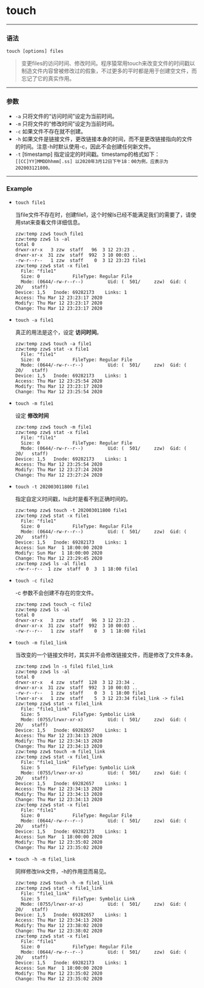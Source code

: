 touch
====

***

### 语法

```
touch [options] files
```

> 变更files的访问时间、修改时间。程序猿常用touch来改变文件的时间戳以制造文件内容曾被修改过的假象，不过更多的平时都是用于创建空文件，而忘记了它的真实作用。

***

### 参数

* `-a` 只将文件的“访问时间”设定为当前时间。
* `-m` 只将文件的“修改时间”设定为当前时间。
* `-c` 如果文件不存在就不创建。
* `-h` 如果文件是链接文件，更改链接本身的时间，而不是更改链接指向的文件的时间。注意-h时默认使用-c，因此不会创建任何新文件。
* `-t` [timestamp] 指定设定的时间戳。timestamp的格式如下：
        ```
        [[CC]YY]MMDDhhmm[.ss]
        以2020年3月12日下午18：00为例，应表示为202003121800。
        ```

***

### Example

* `touch file1`

    当file文件不存在时，创建file1，这个时候ls已经不能满足我们的需要了，请使用stat来查看文件详细信息。
    ```
    zzw:temp zzw$ touch file1
    zzw:temp zzw$ ls -al
    total 0
    drwxr-xr-x   3 zzw  staff   96  3 12 23:23 .
    drwxr-xr-x  31 zzw  staff  992  3 10 00:03 ..
    -rw-r--r--   1 zzw  staff    0  3 12 23:23 file1
    zzw:temp zzw$ stat -x file1
      File: "file1"
      Size: 0            FileType: Regular File
      Mode: (0644/-rw-r--r--)         Uid: (  501/     zzw)  Gid: (   20/   staff)
    Device: 1,5   Inode: 69282173    Links: 1
    Access: Thu Mar 12 23:23:17 2020
    Modify: Thu Mar 12 23:23:17 2020
    Change: Thu Mar 12 23:23:17 2020
    ```

* `touch -a file1`

    真正的用法是这个，设定 **访问时间**。

    ```
    zzw:temp zzw$ touch -a file1
    zzw:temp zzw$ stat -x file1
      File: "file1"
      Size: 0            FileType: Regular File
      Mode: (0644/-rw-r--r--)         Uid: (  501/     zzw)  Gid: (   20/   staff)
    Device: 1,5   Inode: 69282173    Links: 1
    Access: Thu Mar 12 23:25:54 2020
    Modify: Thu Mar 12 23:23:17 2020
    Change: Thu Mar 12 23:25:54 2020
    ```

* `touch -m file1`

    设定 **修改时间**

    ```
    zzw:temp zzw$ touch -m file1
    zzw:temp zzw$ stat -x file1
      File: "file1"
      Size: 0            FileType: Regular File
      Mode: (0644/-rw-r--r--)         Uid: (  501/     zzw)  Gid: (   20/   staff)
    Device: 1,5   Inode: 69282173    Links: 1
    Access: Thu Mar 12 23:25:54 2020
    Modify: Thu Mar 12 23:27:24 2020
    Change: Thu Mar 12 23:27:24 2020
    ```

* `touch -t 202003011800 file1`

    指定自定义时间戳，ls此时是看不到正确时间的。

    ```
    zzw:temp zzw$ touch -t 202003011800 file1
    zzw:temp zzw$ stat -x file1
      File: "file1"
      Size: 0            FileType: Regular File
      Mode: (0644/-rw-r--r--)         Uid: (  501/     zzw)  Gid: (   20/   staff)
    Device: 1,5   Inode: 69282173    Links: 1
    Access: Sun Mar  1 18:00:00 2020
    Modify: Sun Mar  1 18:00:00 2020
    Change: Thu Mar 12 23:29:45 2020
    zzw:temp zzw$ ls -al file1
    -rw-r--r--  1 zzw  staff  0  3  1 18:00 file1
    ```
* `touch -c file2`

    -c 参数不会创建不存在的空文件。

    ```
    zzw:temp zzw$ touch -c file2
    zzw:temp zzw$ ls -al
    total 0
    drwxr-xr-x   3 zzw  staff   96  3 12 23:23 .
    drwxr-xr-x  31 zzw  staff  992  3 10 00:03 ..
    -rw-r--r--   1 zzw  staff    0  3  1 18:00 file1
    ```

* `touch -m file1_link`

    当改变的一个链接文件时，其实并不会修改链接文件，而是修改了文件本身。

    ```
    zzw:temp zzw$ ln -s file1 file1_link
    zzw:temp zzw$ ls -al
    total 0
    drwxr-xr-x   4 zzw  staff  128  3 12 23:34 .
    drwxr-xr-x  31 zzw  staff  992  3 10 00:03 ..
    -rw-r--r--   1 zzw  staff    0  3  1 18:00 file1
    lrwxr-xr-x   1 zzw  staff    5  3 12 23:34 file1_link -> file1
    zzw:temp zzw$ stat -x file1_link
      File: "file1_link"
      Size: 5            FileType: Symbolic Link
      Mode: (0755/lrwxr-xr-x)         Uid: (  501/     zzw)  Gid: (   20/   staff)
    Device: 1,5   Inode: 69282657    Links: 1
    Access: Thu Mar 12 23:34:13 2020
    Modify: Thu Mar 12 23:34:13 2020
    Change: Thu Mar 12 23:34:13 2020
    zzw:temp zzw$ touch -m file1_link
    zzw:temp zzw$ stat -x file1_link
      File: "file1_link"
      Size: 5            FileType: Symbolic Link
      Mode: (0755/lrwxr-xr-x)         Uid: (  501/     zzw)  Gid: (   20/   staff)
    Device: 1,5   Inode: 69282657    Links: 1
    Access: Thu Mar 12 23:34:13 2020
    Modify: Thu Mar 12 23:34:13 2020
    Change: Thu Mar 12 23:34:13 2020
    zzw:temp zzw$ stat -x file1
      File: "file1"
      Size: 0            FileType: Regular File
      Mode: (0644/-rw-r--r--)         Uid: (  501/     zzw)  Gid: (   20/   staff)
    Device: 1,5   Inode: 69282173    Links: 1
    Access: Sun Mar  1 18:00:00 2020
    Modify: Thu Mar 12 23:35:02 2020
    Change: Thu Mar 12 23:35:02 2020
    ```

* `touch -h -m file1_link`

    同样修改link文件，-h的作用显而易见。

    ```
    zzw:temp zzw$ touch -h -m file1_link
    zzw:temp zzw$ stat -x file1_link
      File: "file1_link"
      Size: 5            FileType: Symbolic Link
      Mode: (0755/lrwxr-xr-x)         Uid: (  501/     zzw)  Gid: (   20/   staff)
    Device: 1,5   Inode: 69282657    Links: 1
    Access: Thu Mar 12 23:34:13 2020
    Modify: Thu Mar 12 23:38:02 2020
    Change: Thu Mar 12 23:38:02 2020
    zzw:temp zzw$ stat -x file1
      File: "file1"
      Size: 0            FileType: Regular File
      Mode: (0644/-rw-r--r--)         Uid: (  501/     zzw)  Gid: (   20/   staff)
    Device: 1,5   Inode: 69282173    Links: 1
    Access: Sun Mar  1 18:00:00 2020
    Modify: Thu Mar 12 23:35:02 2020
    Change: Thu Mar 12 23:35:02 2020
    ```
